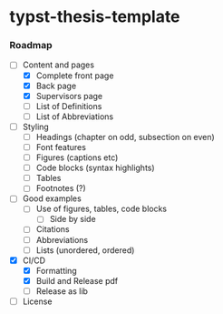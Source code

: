 # typst-thesis-template

### Roadmap

- [ ] Content and pages
  - [x] Complete front page
  - [x] Back page
  - [x] Supervisors page
  - [ ] List of Definitions
  - [ ] List of Abbreviations
- [ ] Styling
  - [ ] Headings (chapter on odd, subsection on even)
  - [ ] Font features
  - [ ] Figures (captions etc)
  - [ ] Code blocks (syntax highlights)
  - [ ] Tables
  - [ ] Footnotes (?)
- [ ] Good examples
  - [ ] Use of figures, tables, code blocks
    - [ ] Side by side
  - [ ] Citations
  - [ ] Abbreviations
  - [ ] Lists (unordered, ordered)
- [x] CI/CD
  - [x] Formatting
  - [x] Build and Release pdf
  - [ ] Release as lib
- [ ] License
